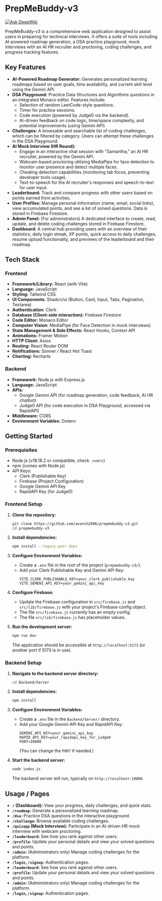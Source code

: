 # PrepMeBuddy-v3
[![Ask DeepWiki](https://devin.ai/assets/askdeepwiki.png)](https://deepwiki.com/Avansh2006/PrepMeBuddy-v3)

PrepMeBuddy-v3 is a comprehensive web application designed to assist users in preparing for technical interviews. It offers a suite of tools including AI-powered roadmap generation, a DSA practice playground, mock interviews with an AI HR recruiter and proctoring, coding challenges, and progress tracking features.

## Key Features

*   **AI-Powered Roadmap Generator:** Generates personalized learning roadmaps based on user goals, time availability, and current skill level using the Gemini API.
*   **DSA Playground:** Practice Data Structures and Algorithms questions in an integrated Monaco editor. Features include:
    *   Selection of random LeetCode-style questions.
    *   Timer for practice sessions.
    *   Code execution (powered by Judge0 via the backend).
    *   AI-driven feedback on code logic, time/space complexity, and potential improvements (using Gemini API).
*   **Challenges:** A browsable and searchable list of coding challenges, which can be filtered by category. Users can attempt these challenges in the DSA Playground.
*   **AI Mock Interview (HR Round):**
    *   Engage in an interactive chat session with "Samantha," an AI HR recruiter, powered by the Gemini API.
    *   Webcam-based proctoring utilizing MediaPipe for face detection to monitor user presence and detect multiple faces.
    *   Cheating detection capabilities (monitoring tab focus, preventing developer tools usage).
    *   Text-to-speech for the AI recruiter's responses and speech-to-text for user input.
*   **Leaderboard:** Track and compare progress with other users based on points earned from activities.
*   **User Profiles:** Manage personal information (name, email, social links), view accumulated points, and see a list of solved questions. Data is stored in Firebase Firestore.
*   **Admin Panel:** (For administrators) A dedicated interface to create, read, update, and delete coding challenges stored in Firebase Firestore.
*   **Dashboard:** A central hub providing users with an overview of their statistics, daily login streak, XP points, quick access to daily challenges, resume upload functionality, and previews of the leaderboard and their roadmap.

## Tech Stack

### Frontend

*   **Framework/Library:** React (with Vite)
*   **Language:** JavaScript
*   **Styling:** Tailwind CSS
*   **UI Components:** Shadcn/ui (Button, Card, Input, Tabs, Pagination, Textarea)
*   **Authentication:** Clerk
*   **Database (Client-side interaction):** Firebase Firestore
*   **Code Editor:** Monaco Editor
*   **Computer Vision:** MediaPipe (for Face Detection in mock interviews)
*   **State Management & Side Effects:** React Hooks, Context API
*   **Animations:** Framer Motion
*   **HTTP Client:** Axios
*   **Routing:** React Router DOM
*   **Notifications:** Sonner / React Hot Toast
*   **Charting:** Recharts

### Backend

*   **Framework:** Node.js with Express.js
*   **Language:** JavaScript
*   **APIs:**
    *   Google Gemini API (for roadmap generation, code feedback, AI HR chatbot)
    *   Judge0 API (for code execution in DSA Playground, accessed via RapidAPI)
*   **Middleware:** CORS
*   **Environment Variables:** Dotenv

## Getting Started

### Prerequisites

*   Node.js (v18.18.2 or compatible, check `.nvmrc`)
*   npm (comes with Node.js)
*   API Keys:
    *   Clerk (Publishable Key)
    *   Firebase (Project Configuration)
    *   Google Gemini API Key
    *   RapidAPI Key (for Judge0)

### Frontend Setup

1.  **Clone the repository:**
    ```bash
    git clone https://github.com/avansh2006/prepmebuddy-v3.git
    cd prepmebuddy-v3
    ```

2.  **Install dependencies:**
    ```bash
    npm install --legacy-peer-deps
    ```

3.  **Configure Environment Variables:**
    *   Create a `.env` file in the root of the project (`prepmebuddy-v3/`).
    *   Add your Clerk Publishable Key and Gemini API Key:
        ```env
        VITE_CLERK_PUBLISHABLE_KEY=your_clerk_publishable_key
        VITE_GEMENI_API_KEY=your_gemini_api_key
        ```

4.  **Configure Firebase:**
    *   Update the Firebase configuration in `src/firebase.js` and `src/lib/firebase.js` with your project's Firebase config object.
    *   The file `src/firebase.js` currently has an empty config.
    *   The file `src/lib/firebase.js` has placeholder values.

5.  **Run the development server:**
    ```bash
    npm run dev
    ```
    The application should be accessible at `http://localhost:5173` (or another port if 5173 is in use).

### Backend Setup

1.  **Navigate to the backend server directory:**
    ```bash
    cd Backend/Server
    ```

2.  **Install dependencies:**
    ```bash
    npm install
    ```

3.  **Configure Environment Variables:**
    *   Create a `.env` file in the `Backend/Server/` directory.
    *   Add your Google Gemini API Key and RapidAPI Key:
        ```env
        GEMINI_API_KEY=your_gemini_api_key
        RAPID_API_KEY=your_rapidapi_key_for_judge0
        PORT=10000
        ```
        (You can change the `PORT` if needed.)

4.  **Start the backend server:**
    ```bash
    node index.js
    ```
    The backend server will run, typically on `http://localhost:10000`.

## Usage / Pages

*   **`/` (Dashboard):** View your progress, daily challenges, and quick stats.
*   **`/roadmap`:** Generate a personalized learning roadmap.
*   **`/dsa`:** Practice DSA questions in the interactive playground.
*   **`/challenge`:** Browse available coding challenges.
*   **`/quizapp` (Mock Interview):** Participate in an AI-driven HR mock interview with webcam proctoring.
*   **`/leaderboard`:** See how you rank against other users.
*   **`/profile`:** Update your personal details and view your solved questions and points.
*   **`/admin`:** (Administrators only) Manage coding challenges for the platform.
*   **`/login`, `/signup`:** Authentication pages.
*   **`/leaderboard`:** See how you rank against other users.
*   **`/profile`:** Update your personal details and view your solved questions and points.
*   **`/admin`:** (Administrators only) Manage coding challenges for the platform.
*   **`/login`, `/signup`:** Authentication pages.
 
